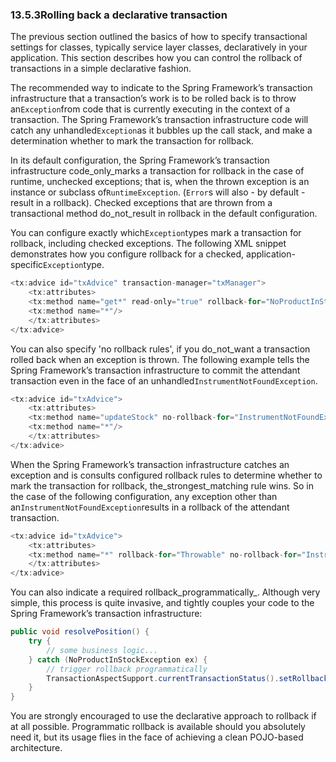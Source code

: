 ### 13.5.3Rolling back a declarative transaction

The previous section outlined the basics of how to specify transactional settings for classes, typically service layer classes, declaratively in your application. This section describes how you can control the rollback of transactions in a simple declarative fashion.

The recommended way to indicate to the Spring Framework’s transaction infrastructure that a transaction’s work is to be rolled back is to throw an`Exception`from code that is currently executing in the context of a transaction. The Spring Framework’s transaction infrastructure code will catch any unhandled`Exception`as it bubbles up the call stack, and make a determination whether to mark the transaction for rollback.

In its default configuration, the Spring Framework’s transaction infrastructure code_only_marks a transaction for rollback in the case of runtime, unchecked exceptions; that is, when the thrown exception is an instance or subclass of`RuntimeException`. \(`Error`s will also - by default - result in a rollback\). Checked exceptions that are thrown from a transactional method do_not_result in rollback in the default configuration.

You can configure exactly which`Exception`types mark a transaction for rollback, including checked exceptions. The following XML snippet demonstrates how you configure rollback for a checked, application-specific`Exception`type.

```java
<tx:advice id="txAdvice" transaction-manager="txManager">
	<tx:attributes>
	<tx:method name="get*" read-only="true" rollback-for="NoProductInStockException"/>
	<tx:method name="*"/>
	</tx:attributes>
</tx:advice>
```

You can also specify 'no rollback rules', if you do_not_want a transaction rolled back when an exception is thrown. The following example tells the Spring Framework’s transaction infrastructure to commit the attendant transaction even in the face of an unhandled`InstrumentNotFoundException`.

```java
<tx:advice id="txAdvice">
	<tx:attributes>
	<tx:method name="updateStock" no-rollback-for="InstrumentNotFoundException"/>
	<tx:method name="*"/>
	</tx:attributes>
</tx:advice>
```

When the Spring Framework’s transaction infrastructure catches an exception and is consults configured rollback rules to determine whether to mark the transaction for rollback, the_strongest_matching rule wins. So in the case of the following configuration, any exception other than an`InstrumentNotFoundException`results in a rollback of the attendant transaction.

```java
<tx:advice id="txAdvice">
	<tx:attributes>
	<tx:method name="*" rollback-for="Throwable" no-rollback-for="InstrumentNotFoundException"/>
	</tx:attributes>
</tx:advice>
```

You can also indicate a required rollback_programmatically_. Although very simple, this process is quite invasive, and tightly couples your code to the Spring Framework’s transaction infrastructure:

```java
public void resolvePosition() {
	try {
		// some business logic...
	} catch (NoProductInStockException ex) {
		// trigger rollback programmatically
		TransactionAspectSupport.currentTransactionStatus().setRollbackOnly();
	}
}
```

You are strongly encouraged to use the declarative approach to rollback if at all possible. Programmatic rollback is available should you absolutely need it, but its usage flies in the face of achieving a clean POJO-based architecture.

